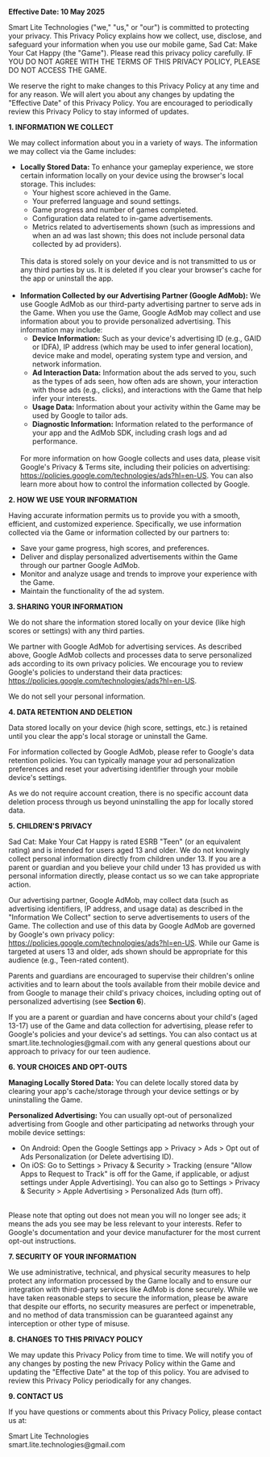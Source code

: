 <p><strong>Effective Date: 10 May 2025</strong></p>
<p>Smart Lite Technologies ("we," "us," or "our") is committed to protecting your privacy. This Privacy Policy explains how we collect, use, disclose, and safeguard your information when you use our mobile game, Sad Cat: Make Your Cat Happy (the "Game"). Please read this privacy policy carefully. IF YOU DO NOT AGREE WITH THE TERMS OF THIS PRIVACY POLICY, PLEASE DO NOT ACCESS THE GAME.</p>
<p>We reserve the right to make changes to this Privacy Policy at any time and for any reason. We will alert you about any changes by updating the "Effective Date" of this Privacy Policy. You are encouraged to periodically review this Privacy Policy to stay informed of updates.</p>
<p><strong>1. INFORMATION WE COLLECT</strong></p>
<p>We may collect information about you in a variety of ways. The information we may collect via the Game includes:</p>
<ul>
  <li>
    <strong>Locally Stored Data:</strong> To enhance your gameplay experience, we store certain information locally on your device using the browser's local storage. This includes:
    <ul>
      <li>Your highest score achieved in the Game.</li>
      <li>Your preferred language and sound settings.</li>
      <li>Game progress and number of games completed.</li>
      <li>Configuration data related to in-game advertisements.</li>
      <li>Metrics related to advertisements shown (such as impressions and when an ad was last shown; this does not include personal data collected by ad providers).</li>
    </ul>
    <br>This data is stored solely on your device and is not transmitted to us or any third parties by us. It is deleted if you clear your browser's cache for the app or uninstall the app.
  </li>
  <br>
  <li>
    <strong>Information Collected by our Advertising Partner (Google AdMob):</strong> We use Google AdMob as our third-party advertising partner to serve ads in the Game. When you use the Game, Google AdMob may collect and use information about you to provide personalized advertising. This information may include:
    <ul>
      <li><strong>Device Information:</strong> Such as your device's advertising ID (e.g., GAID or IDFA), IP address (which may be used to infer general location), device make and model, operating system type and version, and network information.</li>
      <li><strong>Ad Interaction Data:</strong> Information about the ads served to you, such as the types of ads seen, how often ads are shown, your interaction with those ads (e.g., clicks), and interactions with the Game that help infer your interests.</li>
      <li><strong>Usage Data:</strong> Information about your activity within the Game may be used by Google to tailor ads.</li>
      <li><strong>Diagnostic Information:</strong> Information related to the performance of your app and the AdMob SDK, including crash logs and ad performance.</li>
    </ul>
    <br>For more information on how Google collects and uses data, please visit Google's Privacy & Terms site, including their policies on advertising: <a href="https://policies.google.com/technologies/ads?hl=en-US" target="_blank" rel="noopener noreferrer">https://policies.google.com/technologies/ads?hl=en-US</a>. You can also learn more about how to control the information collected by Google.
  </li>
</ul>
<p><strong>2. HOW WE USE YOUR INFORMATION</strong></p>
<p>Having accurate information permits us to provide you with a smooth, efficient, and customized experience. Specifically, we use information collected via the Game or information collected by our partners to:</p>
<ul>
  <li>Save your game progress, high scores, and preferences.</li>
  <li>Deliver and display personalized advertisements within the Game through our partner Google AdMob.</li>
  <li>Monitor and analyze usage and trends to improve your experience with the Game.</li>
  <li>Maintain the functionality of the ad system.</li>
</ul>
<p><strong>3. SHARING YOUR INFORMATION</strong></p>
<p>We do not share the information stored locally on your device (like high scores or settings) with any third parties.</p>
<p>We partner with Google AdMob for advertising services. As described above, Google AdMob collects and processes data to serve personalized ads according to its own privacy policies. We encourage you to review Google's policies to understand their data practices: <a href="https://policies.google.com/technologies/ads?hl=en-US" target="_blank" rel="noopener noreferrer">https://policies.google.com/technologies/ads?hl=en-US</a>.</p>
<p>We do not sell your personal information.</p>
<p><strong>4. DATA RETENTION AND DELETION</strong></p>
<p>Data stored locally on your device (high score, settings, etc.) is retained until you clear the app's local storage or uninstall the Game.</p>
<p>For information collected by Google AdMob, please refer to Google's data retention policies. You can typically manage your ad personalization preferences and reset your advertising identifier through your mobile device's settings.</p>
<p>As we do not require account creation, there is no specific account data deletion process through us beyond uninstalling the app for locally stored data.</p>
<p><strong>5. CHILDREN'S PRIVACY</strong></p>
<p>Sad Cat: Make Your Cat Happy is rated ESRB "Teen" (or an equivalent rating) and is intended for users aged 13 and older. We do not knowingly collect personal information directly from children under 13. If you are a parent or guardian and you believe your child under 13 has provided us with personal information directly, please contact us so we can take appropriate action.</p>
<p>Our advertising partner, Google AdMob, may collect data (such as advertising identifiers, IP address, and usage data) as described in the "Information We Collect" section to serve advertisements to users of the Game. The collection and use of this data by Google AdMob are governed by Google's own privacy policy: <a href="https://policies.google.com/technologies/ads?hl=en-US" target="_blank" rel="noopener noreferrer">https://policies.google.com/technologies/ads?hl=en-US</a>. While our Game is targeted at users 13 and older, ads shown should be appropriate for this audience (e.g., Teen-rated content).</p>
<p>Parents and guardians are encouraged to supervise their children's online activities and to learn about the tools available from their mobile device and from Google to manage their child's privacy choices, including opting out of personalized advertising (see <strong>Section 6</strong>).</p>
<p>If you are a parent or guardian and have concerns about your child's (aged 13-17) use of the Game and data collection for advertising, please refer to Google's policies and your device's ad settings. You can also contact us at smart.lite.technologies@gmail.com with any general questions about our approach to privacy for our teen audience.</p>
<p><strong>6. YOUR CHOICES AND OPT-OUTS</strong></p>
<p><strong>Managing Locally Stored Data:</strong> You can delete locally stored data by clearing your app's cache/storage through your device settings or by uninstalling the Game.</p>
<p><strong>Personalized Advertising:</strong> You can usually opt-out of personalized advertising from Google and other participating ad networks through your mobile device settings:<ul><li>On Android: Open the Google Settings app > Privacy > Ads > Opt out of Ads Personalization (or Delete advertising ID).</li><li>On iOS: Go to Settings > Privacy & Security > Tracking (ensure "Allow Apps to Request to Track" is off for the Game, if applicable, or adjust settings under Apple Advertising). You can also go to Settings > Privacy & Security > Apple Advertising > Personalized Ads (turn off).</li></ul><br>Please note that opting out does not mean you will no longer see ads; it means the ads you see may be less relevant to your interests. Refer to Google's documentation and your device manufacturer for the most current opt-out instructions.</p>
<p><strong>7. SECURITY OF YOUR INFORMATION</strong></p>
<p>We use administrative, technical, and physical security measures to help protect any information processed by the Game locally and to ensure our integration with third-party services like AdMob is done securely. While we have taken reasonable steps to secure the information, please be aware that despite our efforts, no security measures are perfect or impenetrable, and no method of data transmission can be guaranteed against any interception or other type of misuse.</p>
<p><strong>8. CHANGES TO THIS PRIVACY POLICY</strong></p>
<p>We may update this Privacy Policy from time to time. We will notify you of any changes by posting the new Privacy Policy within the Game and updating the "Effective Date" at the top of this policy. You are advised to review this Privacy Policy periodically for any changes.</p>
<p><strong>9. CONTACT US</strong></p>
<p>If you have questions or comments about this Privacy Policy, please contact us at:</p>
<p>Smart Lite Technologies<br>smart.lite.technologies@gmail.com</p>
